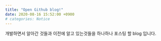 ```yaml
---
title: "Open Github blog!"
date: 2020-08-16 15:52:00 +0900
# categories: Notice
---
```


개발하면서 알아간 것들과 이전에 알고 있는것들을 하나하나 포스팅 할 blog 입니다.
